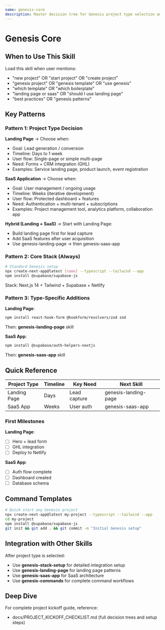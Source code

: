```yaml
---
name: genesis-core
description: Master decision tree for Genesis project type selection and initialization
---
```


# Genesis Core

## When to Use This Skill

Load this skill when user mentions:
- "new project" OR "start project" OR "create project"
- "genesis project" OR "genesis template" OR "use genesis"
- "which template" OR "which boilerplate"
- "landing page or saas" OR "should I use landing page"
- "best practices" OR "genesis patterns"

## Key Patterns

### Pattern 1: Project Type Decision

**Landing Page** → Choose when:
- Goal: Lead generation / conversion
- Timeline: Days to 1 week
- User flow: Single-page or simple multi-page
- Need: Forms + CRM integration (GHL)
- Examples: Service landing page, product launch, event registration

**SaaS Application** → Choose when:
- Goal: User management / ongoing usage
- Timeline: Weeks (iterative development)
- User flow: Protected dashboard + features
- Need: Authentication + multi-tenant + subscriptions
- Examples: Project management tool, analytics platform, collaboration app

**Hybrid (Landing + SaaS)** → Start with Landing Page:
- Build landing page first for lead capture
- Add SaaS features after user acquisition
- Use genesis-landing-page → then genesis-saas-app

### Pattern 2: Core Stack (Always)

```bash
# Standard Genesis setup
npx create-next-app@latest [name] --typescript --tailwind --app
npm install @supabase/supabase-js
```

Stack: Next.js 14 + Tailwind + Supabase + Netlify

### Pattern 3: Type-Specific Additions

**Landing Page**:
```bash
npm install react-hook-form @hookform/resolvers/zod zod
```
Then: **genesis-landing-page** skill

**SaaS App**:
```bash
npm install @supabase/auth-helpers-nextjs
```
Then: **genesis-saas-app** skill

## Quick Reference

| Project Type | Timeline | Key Need | Next Skill |
|--------------|----------|----------|------------|
| Landing Page | Days | Lead capture | genesis-landing-page |
| SaaS App | Weeks | User auth | genesis-saas-app |

### First Milestones

**Landing Page**:
- [ ] Hero + lead form
- [ ] GHL integration
- [ ] Deploy to Netlify

**SaaS App**:
- [ ] Auth flow complete
- [ ] Dashboard created
- [ ] Database schema

## Command Templates

```bash
# Quick start any Genesis project
npx create-next-app@latest my-project --typescript --tailwind --app
cd my-project
npm install @supabase/supabase-js
git init && git add . && git commit -m "Initial Genesis setup"
```

## Integration with Other Skills

After project type is selected:
- Use **genesis-stack-setup** for detailed integration setup
- Use **genesis-landing-page** for landing page patterns
- Use **genesis-saas-app** for SaaS architecture
- Use **genesis-commands** for complete command workflows

## Deep Dive

For complete project kickoff guide, reference:
- docs/PROJECT_KICKOFF_CHECKLIST.md (full decision trees and setup steps)
